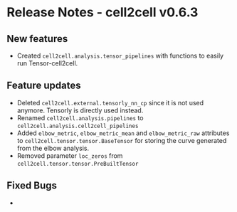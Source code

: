 # Release Notes - cell2cell v0.6.3

## New features
- Created ```cell2cell.analysis.tensor_pipelines``` with functions to easily run
Tensor-cell2cell.

## Feature updates
- Deleted ```cell2cell.external.tensorly_nn_cp``` since it is not used anymore.
Tensorly is directly used instead.
- Renamed ```cell2cell.analysis.pipelines``` to ```cell2cell.analysis.cell2cell_pipelines```
- Added ```elbow_metric```, ```elbow_metric_mean``` and ```elbow_metric_raw``` attributes to ```cell2cell.tensor.tensor.BaseTensor```
for storing the curve generated from the elbow analysis.
- Removed parameter ```loc_zeros``` from ```cell2cell.tensor.tensor.PreBuiltTensor```
 
## Fixed Bugs
- 